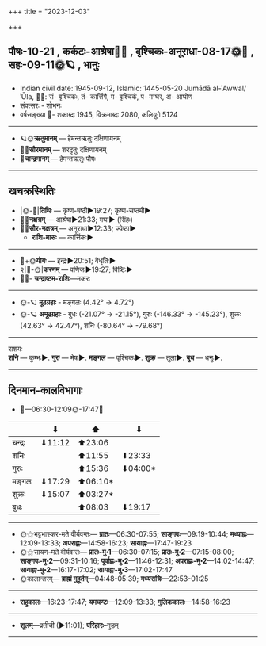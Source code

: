 +++
title = "2023-12-03"

+++
## पौषः-10-21  ,  कर्कटः-आश्रेषा🌛🌌  ,  वृश्चिकः-अनूराधा-08-17🌞🌌  ,  सहः-09-11🌞🪐  ,  भानुः
- Indian civil date: 1945-09-12, Islamic: 1445-05-20 Jumādā al-ʾAwwal/ʾŪlā, 🌌🌞: सं- वृश्चिकः, तं- कार्त्तिगै, म- वृश्चिकं, प- मग्घर, अ- आघोण
- संवत्सरः - शोभनः
- वर्षसङ्ख्या 🌛- शकाब्दः 1945, विक्रमाब्दः 2080, कलियुगे 5124
___________________
- 🪐🌞**ऋतुमानम्** — हेमन्तऋतुः दक्षिणायनम्
- 🌌🌞**सौरमानम्** — शरदृतुः दक्षिणायनम्
- 🌛**चान्द्रमानम्** — हेमन्तऋतुः पौषः
___________________


## खचक्रस्थितिः
- |🌞-🌛|**तिथिः** — कृष्ण-षष्ठी►19:27; कृष्ण-सप्तमी►  
- 🌌🌛**नक्षत्रम्** — आश्रेषा►21:33; मघा► (सिंहः)  
- 🌌🌞**सौर-नक्षत्रम्** — अनूराधा►12:33; ज्येष्ठा►  
  - **राशि-मासः** — कार्त्तिकः► 
___________________
- 🌛+🌞**योगः** — इन्द्रः►20:51; वैधृतिः►  
- २|🌛-🌞|**करणम्** — वणिजः►19:27; विष्टिः►  
- 🌌🌛- **चन्द्राष्टम-राशिः**—मकरः  
___________________
- 🌞-🪐 **मूढग्रहाः** - मङ्गलः (4.42° → 4.72°)
- 🌞-🪐 **अमूढग्रहाः** - बुधः (-21.07° → -21.15°), गुरुः (-146.33° → -145.23°), शुक्रः (42.63° → 42.47°), शनिः (-80.64° → -79.68°)
___________________
राशयः  
**शनि** — कुम्भः►. **गुरु** — मेषः►. **मङ्गल** — वृश्चिकः►. **शुक्र** — तुला►. **बुध** — धनुः►. 
___________________


## दिनमान-कालविभागाः
- 🌅—06:30-12:09🌞-17:47🌇  

|      |⬇     |⬆     |⬇     |
|------|-----|-----|------|
|चन्द्रः|⬇11:12 |⬆23:06 |     |
|शनिः   |     |⬆11:55 |⬇23:33 |
|गुरुः  |     |⬆15:36 |⬇04:00*|
|मङ्गलः |⬇17:29 |⬆06:10*|     |
|शुक्रः |⬇15:07 |⬆03:27*|     |
|बुधः   |     |⬆08:03 |⬇19:17 |
___________________
- 🌞⚝भट्टभास्कर-मते वीर्यवन्तः— **प्रातः**—06:30-07:55; **साङ्गवः**—09:19-10:44; **मध्याह्नः**—12:09-13:33; **अपराह्णः**—14:58-16:23; **सायाह्नः**—17:47-19:23  
- 🌞⚝सायण-मते वीर्यवन्तः— **प्रातः-मु॰1**—06:30-07:15; **प्रातः-मु॰2**—07:15-08:00; **साङ्गवः-मु॰2**—09:31-10:16; **पूर्वाह्णः-मु॰2**—11:46-12:31; **अपराह्णः-मु॰2**—14:02-14:47; **सायाह्नः-मु॰2**—16:17-17:02; **सायाह्नः-मु॰3**—17:02-17:47  
- 🌞कालान्तरम्— **ब्राह्मं मुहूर्तम्**—04:48-05:39; **मध्यरात्रिः**—22:53-01:25  
___________________
- **राहुकालः**—16:23-17:47; **यमघण्टः**—12:09-13:33; **गुलिककालः**—14:58-16:23  
___________________
- **शूलम्**—प्रतीची (►11:01); **परिहारः**–गुडम्  
___________________

